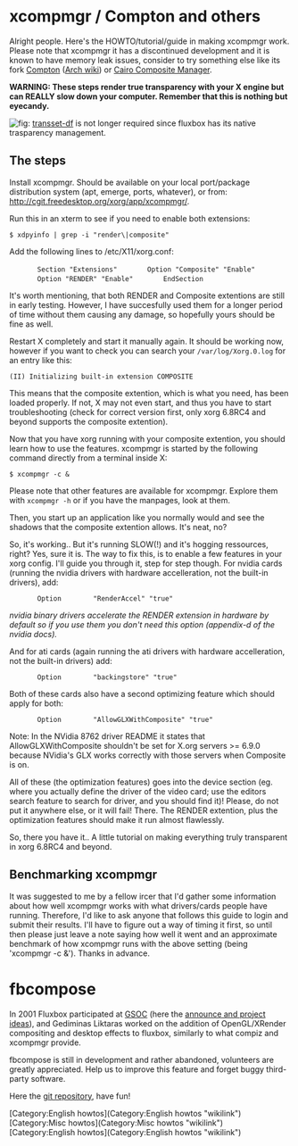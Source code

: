 xcompmgr / Compton and others
=============================

Alright people. Here's the HOWTO/tutorial/guide in making xcompmgr work. Please note that xcompmgr it has a discontinued development and it is known to have memory leak issues, consider to try something else like its fork [Compton](https://github.com/chjj/compton) ([Arch wiki](https://wiki.archlinux.org/index.php/Compton)) or [Cairo Composite Manager](http://cairo-compmgr.tuxfamily.org/).

**WARNING: These steps render true transparency with your X engine but can REALLY slow down your computer. Remember that this is nothing but eyecandy.**

![](Note.png "fig:") [transset-df](http://forchheimer.se/transset-df/) is not longer required since fluxbox has its native trasparency management.

The steps
---------

Install xcompmgr. Should be available on your local port/package distribution system (apt, emerge, ports, whatever), or from: <http://cgit.freedesktop.org/xorg/app/xcompmgr/>.

Run this in an xterm to see if you need to enable both extensions:

`$ xdpyinfo | grep -i "render\|composite"`

Add the following lines to /etc/X11/xorg.conf:

`       Section "Extensions"`
`       Option "Composite" "Enable"`
`       Option "RENDER" "Enable"`
`       EndSection`

It's worth mentioning, that both RENDER and Composite extentions are still in early testing. However, I have succesfully used them for a longer period of time without them causing any damage, so hopefully yours should be fine as well.

Restart X completely and start it manually again. It should be working now, however if you want to check you can search your `/var/log/Xorg.0.log` for an entry like this:

`(II) Initializing built-in extension COMPOSITE`

This means that the composite extention, which is what you need, has been loaded properly. If not, X may not even start, and thus you have to start troubleshooting (check for correct version first, only xorg 6.8RC4 and beyond supports the composite extention).

Now that you have xorg running with your composite extention, you should learn how to use the features. xcompmgr is started by the following command directly from a terminal inside X:

`$ xcompmgr -c &`

Please note that other features are available for xcompmgr. Explore them with `xcompmgr -h` or if you have the manpages, look at them.

Then, you start up an application like you normally would and see the shadows that the composite extention allows. It's neat, no?

So, it's working.. But it's running SLOW(!) and it's hogging ressources, right? Yes, sure it is. The way to fix this, is to enable a few features in your xorg config. I'll guide you through it, step for step though. For nvidia cards (running the nvidia drivers with hardware accelleration, not the built-in drivers), add:

`       Option        "RenderAccel" "true"`

*nvidia binary drivers accelerate the RENDER extension in hardware by default so if you use them you don't need this option (appendix-d of the nvidia docs).*

And for ati cards (again running the ati drivers with hardware accelleration, not the built-in drivers) add:

`       Option        "backingstore" "true"`

Both of these cards also have a second optimizing feature which should apply for both:

`       Option        "AllowGLXWithComposite" "true"`

Note: In the NVidia 8762 driver README it states that AllowGLXWithComposite shouldn't be set for X.org servers \>= 6.9.0 because NVidia's GLX works correctly with those servers when Composite is on.

All of these (the optimization features) goes into the device section (eg. where you actually define the driver of the video card; use the editors search feature to search for driver, and you should find it)! Please, do not put it anywhere else, or it will fail! There. The RENDER extention, plus the optimization features should make it run almost flawlessly.

So, there you have it.. A little tutorial on making everything truly transparent in xorg 6.8RC4 and beyond.

Benchmarking xcompmgr
---------------------

It was suggested to me by a fellow ircer that I'd gather some information about how well xcompmgr works with what drivers/cards people have running. Therefore, I'd like to ask anyone that follows this guide to login and submit their results. I'll have to figure out a way of timing it first, so until then please just leave a note saying how well it went and an approximate benchmark of how xcompmgr runs with the above setting (being 'xcompmgr -c &'). Thanks in advance.

fbcompose
=========

In 2001 Fluxbox participated at [GSOC](http://www.google-melange.com/gsoc/org/google/gsoc2011/fluxbox) (here the [announce and project ideas](http://fluxbox.org/gsoc2011/)), and Gediminas Liktaras worked on the addition of OpenGL/XRender compositing and desktop effects to fluxbox, similarly to what compiz and xcompmgr provide.

fbcompose is still in development and rather abandoned, volunteers are greatly appreciated. Help us to improve this feature and forget buggy third-party software.

Here the [git repository](http://git.fluxbox.org/fluxbox_gediminas.git/), have fun!

[Category:English howtos](Category:English howtos "wikilink") [Category:Misc howtos](Category:Misc howtos "wikilink") [Category:English howtos](Category:English howtos "wikilink")
